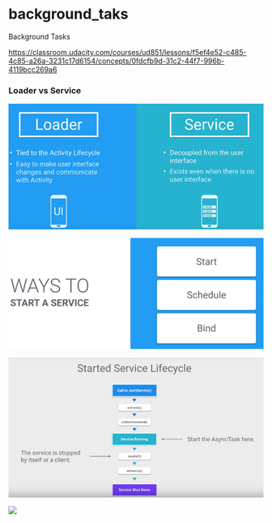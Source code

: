 # background_taks
Background Tasks

https://classroom.udacity.com/courses/ud851/lessons/f5ef4e52-c485-4c85-a26a-3231c17d6154/concepts/0fdcfb9d-31c2-44f7-996b-4119bcc269a6

### Loader vs Service

![](/images/loader_vs_service.png)

![](/images/start_service.png)

![](/images/service_lifecycle.png)

![](/images/intent_service.png.png)
